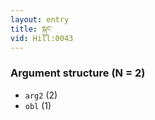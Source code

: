 ```yaml
---
layout: entry
title: སྐུང་
vid: Hill:0043
---
```

### Argument structure (N = 2)
* `arg2` (2)
* `obl` (1)
